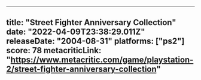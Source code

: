 
---
title: "Street Fighter Anniversary Collection"
date: "2022-04-09T23:38:29.011Z"
releaseDate: "2004-08-31"
platforms: ["ps2"]
score: 78
metacriticLink: "https://www.metacritic.com/game/playstation-2/street-fighter-anniversary-collection"
---
